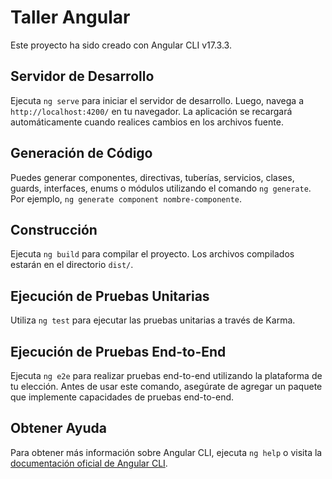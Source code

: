 # Taller Angular

Este proyecto ha sido creado con Angular CLI v17.3.3.

## Servidor de Desarrollo
Ejecuta `ng serve` para iniciar el servidor de desarrollo. Luego, navega a `http://localhost:4200/` en tu navegador. La aplicación se recargará automáticamente cuando realices cambios en los archivos fuente.

## Generación de Código
Puedes generar componentes, directivas, tuberías, servicios, clases, guards, interfaces, enums o módulos utilizando el comando `ng generate`. Por ejemplo, `ng generate component nombre-componente`.

## Construcción
Ejecuta `ng build` para compilar el proyecto. Los archivos compilados estarán en el directorio `dist/`.

## Ejecución de Pruebas Unitarias
Utiliza `ng test` para ejecutar las pruebas unitarias a través de Karma.

## Ejecución de Pruebas End-to-End
Ejecuta `ng e2e` para realizar pruebas end-to-end utilizando la plataforma de tu elección. Antes de usar este comando, asegúrate de agregar un paquete que implemente capacidades de pruebas end-to-end.

## Obtener Ayuda
Para obtener más información sobre Angular CLI, ejecuta `ng help` o visita la [documentación oficial de Angular CLI](https://angular.io/cli).
